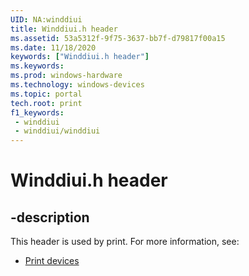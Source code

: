 ```yaml
---
UID: NA:winddiui
title: Winddiui.h header
ms.assetid: 53a5312f-9f75-3637-bb7f-d79817f00a15
ms.date: 11/18/2020
keywords: ["Winddiui.h header"]
ms.keywords: 
ms.prod: windows-hardware
ms.technology: windows-devices
ms.topic: portal
tech.root: print
f1_keywords:
 - winddiui
 - winddiui/winddiui
---
```


# Winddiui.h header

## -description

This header is used by print. For more information, see:

- [Print devices](../_print/index.md)<br><br>
